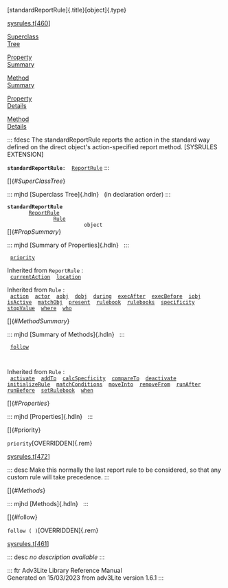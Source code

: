 [standardReportRule]{.title}[object]{.type}

[sysrules.t](../file/sysrules.t.html)\[[460](../source/sysrules.t.html#460)\]

[Superclass\
Tree](#_SuperClassTree_)

[Property\
Summary](#_PropSummary_)

[Method\
Summary](#_MethodSummary_)

[Property\
Details](#_Properties_)

[Method\
Details](#_Methods_)

::: fdesc
The standardReportRule reports the action in the standard way defined on
the direct object\'s action-specified report method. \[SYSRULES
EXTENSION\]

**`standardReportRule`**` :   `[`ReportRule`](../object/ReportRule.html)
:::

[]{#_SuperClassTree_}

::: mjhd
[Superclass Tree]{.hdln}   (in declaration order)
:::

**`standardReportRule`**\
`         `[`ReportRule`](../object/ReportRule.html)\
`                 `[`Rule`](../object/Rule.html)\
`                         object`\
[]{#_PropSummary_}

::: mjhd
[Summary of Properties]{.hdln}  
:::

` `[`priority`](#priority)`  `

Inherited from `ReportRule` :\
` `[`currentAction`](../object/ReportRule.html#currentAction)`  `[`location`](../object/ReportRule.html#location)`  `

Inherited from `Rule` :\
` `[`action`](../object/Rule.html#action)`  `[`actor`](../object/Rule.html#actor)`  `[`aobj`](../object/Rule.html#aobj)`  `[`dobj`](../object/Rule.html#dobj)`  `[`during`](../object/Rule.html#during)`  `[`execAfter`](../object/Rule.html#execAfter)`  `[`execBefore`](../object/Rule.html#execBefore)`  `[`iobj`](../object/Rule.html#iobj)`  `[`isActive`](../object/Rule.html#isActive)`  `[`matchObj`](../object/Rule.html#matchObj)`  `[`present`](../object/Rule.html#present)`  `[`rulebook`](../object/Rule.html#rulebook)`  `[`rulebooks`](../object/Rule.html#rulebooks)`  `[`specificity`](../object/Rule.html#specificity)`  `[`stopValue`](../object/Rule.html#stopValue)`  `[`where`](../object/Rule.html#where)`  `[`who`](../object/Rule.html#who)`  `

[]{#_MethodSummary_}

::: mjhd
[Summary of Methods]{.hdln}  
:::

` `[`follow`](#follow)`  `

` `

Inherited from `Rule` :\
` `[`activate`](../object/Rule.html#activate)`  `[`addTo`](../object/Rule.html#addTo)`  `[`calcSpecficity`](../object/Rule.html#calcSpecficity)`  `[`compareTo`](../object/Rule.html#compareTo)`  `[`deactivate`](../object/Rule.html#deactivate)`  `[`initializeRule`](../object/Rule.html#initializeRule)`  `[`matchConditions`](../object/Rule.html#matchConditions)`  `[`moveInto`](../object/Rule.html#moveInto)`  `[`removeFrom`](../object/Rule.html#removeFrom)`  `[`runAfter`](../object/Rule.html#runAfter)`  `[`runBefore`](../object/Rule.html#runBefore)`  `[`setRulebook`](../object/Rule.html#setRulebook)`  `[`when`](../object/Rule.html#when)`  `

[]{#_Properties_}

::: mjhd
[Properties]{.hdln}  
:::

[]{#priority}

`priority`[OVERRIDDEN]{.rem}

[sysrules.t](../file/sysrules.t.html)\[[472](../source/sysrules.t.html#472)\]

::: desc
Make this normally the last report rule to be considered, so that any
custom rule will take precedence.
:::

[]{#_Methods_}

::: mjhd
[Methods]{.hdln}  
:::

[]{#follow}

`follow ( )`[OVERRIDDEN]{.rem}

[sysrules.t](../file/sysrules.t.html)\[[461](../source/sysrules.t.html#461)\]

::: desc
*no description available*
:::

::: ftr
Adv3Lite Library Reference Manual\
Generated on 15/03/2023 from adv3Lite version 1.6.1
:::
